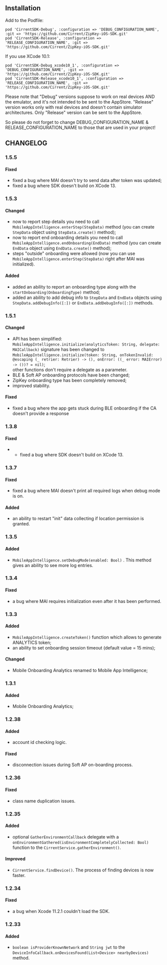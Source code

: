 ## Installation
Add to the Podfile:
```
pod 'CirrentSDK-Debug', :configuration => 'DEBUG_CONFIGURATION_NAME', :git => 'https://github.com/Cirrent/ZipKey-iOS-SDK.git'
pod 'CirrentSDK-Release', :configuration => 'RELEASE_CONFIGURATION_NAME', :git => 'https://github.com/Cirrent/ZipKey-iOS-SDK.git'
```
If you use XCode 10.1:
```
pod 'CirrentSDK-Debug_xcode10_1', :configuration => 'DEBUG_CONFIGURATION_NAME', :git => 'https://github.com/Cirrent/ZipKey-iOS-SDK.git'
pod 'CirrentSDK-Release_xcode10_1', :configuration => 'RELEASE_CONFIGURATION_NAME', :git => 'https://github.com/Cirrent/ZipKey-iOS-SDK.git'
```

Please note that "Debug" versions suppose to work on real devices AND the emulator, and it's not intended to be sent to the AppStore.
"Release" version works only with real devices and doesn't contain simulator architectures. Only "Release" version can be sent to the AppStore.

So please do not forget to change DEBUG_CONFIGURATION_NAME & RELEASE_CONFIGURATION_NAME to those that are used in your project!

## CHANGELOG
### 1.5.5
#### Fixed
- fixed a bug where MAI doesn't try to send data after token was updated;
- fixed a bug where SDK doesn't build on XCode 13.
### 1.5.3
#### Changed
- now to report step details you need to call `MobileAppIntelligence.enterStep(StepData)` method (you can create `StepData` object using `StepData.create()` method);
- now to report end onboarding details you need to call `MobileAppIntelligence.endOnboarding(EndData)` method (you can create `EndData` object using `EndData.create()` method);
- steps "outside" onboarding were allowed (now you can use `MobileAppIntelligence.enterStep(StepData)` right after MAI was initialized).
#### Added
- added an ability to report an onboarding type along with the `startOnboarding(OnboardingType)` method;
- added an ability to add debug info to `StepData` and `EndData` objects using `StepData.addDebugInfo([:])` or `EndData.addDebugInfo([:])` methods.
### 1.5.1
#### Changed
- API has been simplified:  `MobileAppIntelligence.initialize(analyticsToken: String, delegate: MAICallback)` signature has been changed to  `MobileAppIntelligence.initialize(token: String, onTokenInvalid: @escaping (_ retrier: Retrier) -> (), onError: ((_ error: MAIError) -> ())? = nil)`;  
other functions don't require a delegate as a parameter.
- BLE & Soft AP onboarding protocols have been changed;
- ZipKey onboarding type has been completely removed;
- improved stability.
#### Fixed
- fixed a bug where the app gets stuck during BLE onboarding if the CA doesn't provide a response
### 1.3.8
#### Fixed
- - fixed a bug where SDK doesn't build on XCode 13.
### 1.3.7
#### Fixed
- fixed a bug where MAI doesn't print all required logs when debug mode is on.
#### Added
- an ability to restart "init" data collecting if location permission is granted.
### 1.3.5
#### Added
- `MobileAppIntelligence.setDebugMode(enabled: Bool)` . This method gives an ability to see more log entries.
### 1.3.4
#### Fixed
- a bug where MAI requires initialization even after it has been performed.
### 1.3.3
#### Added
- `MobileAppIntelligence.createToken()` function which allows to generate ANALYTICS token;
- an ability to set onboarding session timeout (default value = 15 mins);
#### Changed
- Mobile Onboarding Analytics renamed to Mobile App Intelligence;
### 1.3.1
#### Added
- Mobile Onboarding Analytics;
### 1.2.38
#### Added
- account id checking logic.
#### Fixed
- disconnection issues during Soft AP on-boarding process.
### 1.2.36
#### Fixed
- class name duplication issues.
### 1.2.35
#### Added
- optional `GatherEnvironmentCallback` delegate with a `onEnvironmentGathered(isEnvironmentCompletelyCollected: Bool)` function to the `CirrentService.gatherEnvironment()`.
#### Improved
- `CirrentService.findDevice()`. The process of finding devices is now faster.
### 1.2.34
#### Fixed
- a bug when Xcode 11.2.1 couldn't load the SDK.
### 1.2.33
#### Added
- `boolean isProviderKnownNetwork` and `String jwt` to the `DeviceInfoCallback.onDevicesFound(List<Device> nearbyDevices)` method.
